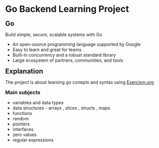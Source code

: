 <span style="display: flex; align-items: center">
  <h1 style="margin: 0">Go Backend Learning Project</h1>
</span>

<br />

<span style="display: flex; align-items: center">
  <h2 style="margin: 0">Go</h2>
</span>
<p>
Build simple, secure, scalable systems with Go
</p>
<ul>
    <li>An open-source programming language supported by Google</li>
    <li>Easy to learn and great for teams</li>
    <li>Built-in concurrency and a robust standard library</li>
    <li>Large ecosystem of partners, communities, and tools</li>
</ul>

<span style="display: flex; align-items: center">
  <h2 style="margin: 0">Explanation</h2>
</span>
<p>
The project is about learning go conepts and syntax using <a href="https://exercism.org/"> Exercism.org</a>
</p>

<h3 style="margin: 0">Main subjects</h3>
<ul>
    <li>variables and data types</li>
    <li>data structures - arrays , slices , structs , maps</li>
    <li>functions</li>
    <li>random</li>
    <li>pointers</li>
    <li>interfaces</li>
    <li>zero values</li>
    <li>regular expressions</li>
</ul>

